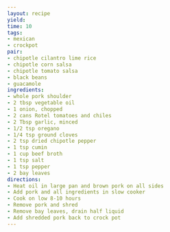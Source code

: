 ```yaml
---
layout: recipe
yield: 
time: 10
tags:
- mexican
- crockpot
pair:
- chipotle cilantro lime rice
- chipotle corn salsa
- chipotle tomato salsa
- black beans
- guacamole
ingredients:
- whole pork shoulder
- 2 tbsp vegetable oil
- 1 onion, chopped
- 2 cans Rotel tomatoes and chiles
- 2 Tbsp garlic, minced
- 1/2 tsp oregano
- 1/4 tsp ground cloves
- 2 tsp dried chipotle pepper
- 1 tsp cumin
- 1 cup beef broth
- 1 tsp salt
- 1 tsp pepper
- 2 bay leaves
directions:
- Heat oil in large pan and brown pork on all sides
- Add pork and all ingredients in slow cooker
- Cook on low 8-10 hours
- Remove pork and shred
- Remove bay leaves, drain half liquid
- Add shredded pork back to crock pot
---
```

